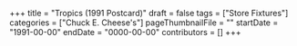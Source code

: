 +++
title = "Tropics (1991 Postcard)"
draft = false
tags = ["Store Fixtures"]
categories = ["Chuck E. Cheese's"]
pageThumbnailFile = ""
startDate = "1991-00-00"
endDate = "0000-00-00"
contributors = []
+++

